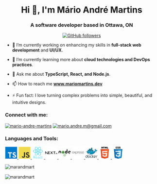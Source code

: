 <!-- <p align="left"> <img src="https://komarev.com/ghpvc/?username=marandmart&label=Profile%20views&color=0e75b6&style=flat" alt="marandmart" /> </p> -->
<!-- <p>&nbsp;<img align="center" src="https://github-readme-stats.vercel.app/api?username=marandmart&show_icons=true&locale=en" alt="marandmart" /></p> -->

<h1 align="center">Hi 👋, I'm Mário André Martins</h1>
<h3 align="center">A software developer based in Ottawa, ON</h3>

<p align="center">
  <a href="https://github.com/marandmart">
    <img src="https://img.shields.io/github/followers/marandmart?style=social" alt="GitHub followers">
  </a>
</p>

- 🔭 I’m currently working on enhancing my skills in **full-stack web development** and **UI/UX**.

- 🌱 I’m currently learning more about **cloud technologies and DevOps practices**.

- 💬 Ask me about **TypeScript, React, and Node.js**.

- 📫 How to reach me **www.mariomartins.dev**

- ⚡ Fun fact: I love turning complex problems into simple, beautiful, and intuitive designs.

<h3 align="left">Connect with me:</h3>
<p align="left">
<a href="https://linkedin.com/in/mario-andre-martins" target="blank"><img align="center" src="https://raw.githubusercontent.com/rahuldkjain/github-profile-readme-generator/master/src/images/icons/Social/linked-in-alt.svg" alt="mario-andre-martins" height="30" width="40" /></a>
<a href="mailto:mario.andre.m@gmail.com" target="blank"><img align="center" src="https://upload.wikimedia.org/wikipedia/commons/7/7e/Gmail_icon_%282020%29.svg" alt="mario.andre.m@gmail.com" height="30" width="40" /></a>
</p>

<h3 align="left">Languages and Tools:</h3>
<p align="left">
    <a href="https://www.typescriptlang.org/" target="_blank" rel="noreferrer">
        <img src="https://raw.githubusercontent.com/devicons/devicon/master/icons/typescript/typescript-original.svg" alt="typescript" width="40" height="40"/>
    </a>
    <a href="https://developer.mozilla.org/en-US/docs/Web/JavaScript" target="_blank" rel="noreferrer">
        <img src="https://raw.githubusercontent.com/devicons/devicon/master/icons/javascript/javascript-original.svg" alt="javascript" width="40" height="40"/>
    </a>
    <a href="https://reactjs.org/" target="_blank" rel="noreferrer">
        <img src="https://raw.githubusercontent.com/devicons/devicon/master/icons/react/react-original-wordmark.svg" alt="react" width="40" height="40"/>
    </a>
    <a href="https://nextjs.org/" target="_blank" rel="noreferrer">
        <img src="https://raw.githubusercontent.com/devicons/devicon/master/icons/nextjs/nextjs-original-wordmark.svg" alt="nextjs" width="40" height="40"/>
    </a>
    <a href="https://nodejs.org" target="_blank" rel="noreferrer">
        <img src="https://raw.githubusercontent.com/devicons/devicon/master/icons/nodejs/nodejs-original-wordmark.svg" alt="nodejs" width="40" height="40"/>
    </a>
    <a href="https://expressjs.com" target="_blank" rel="noreferrer">
        <img src="https://raw.githubusercontent.com/devicons/devicon/master/icons/express/express-original-wordmark.svg" alt="express" width="40" height="40"/>
    </a>
    <a href="https://www.docker.com/" target="_blank" rel="noreferrer">
        <img src="https://raw.githubusercontent.com/devicons/devicon/master/icons/docker/docker-original-wordmark.svg" alt="docker" width="40" height="40"/>
    </a>
    <a href="https://www.w3.org/html/" target="_blank" rel="noreferrer">
        <img src="https://raw.githubusercontent.com/devicons/devicon/master/icons/html5/html5-original-wordmark.svg" alt="html5" width="40" height="40"/>
    </a>
    <a href="https://www.w3schools.com/css/" target="_blank" rel="noreferrer">
        <img src="https://raw.githubusercontent.com/devicons/devicon/master/icons/css3/css3-original-wordmark.svg" alt="css3" width="40" height="40"/>
    </a>
</p>

<p><img align="center" src="https://github-readme-stats.vercel.app/api/top-langs?username=marandmart&show_icons=true&locale=en&layout=compact" alt="marandmart" /></p>

<p><img align="center" src="https://github-readme-streak-stats.herokuapp.com/?user=marandmart&" alt="marandmart" /></p>
